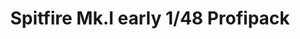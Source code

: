 ---
layout: product
title: "Spitfire Mk.I early 1/48 Profipack"
price: "4300" 
desc: "Maketa"
img_path: "/assets/img/82152.webp"
brand: "EDUARD"
available: true
special_offer: false
new: true
soon: false
cat: "010000"
subcat: "010400"
subsubcat: "00"
sifra: "82152"
popular: false
---